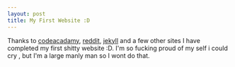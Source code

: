 ```yaml
---
layout: post
title: My First Website :D
---
```


Thanks to [codeacadamy](http://www.codecademy.com/), [reddit](http://www.reddit.com/), [jekyll](http://jekyllrb.com/) and a few other sites  I have completed my first shitty website :D.
I'm so fucking proud of my self i could cry , but I'm a large manly man so I wont do that.
